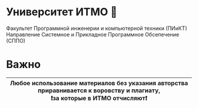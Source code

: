# Университет ИТМО 🚬
Факультет Программной инженерии и компьютерной техники (ПИиКТ)
Направление Системное и Прикладное Программное Обсепечение (СППО)
# Важно
| <b>Любое использование материалов без указания авторства приравнивается к воровству и плагиату, <br>:exclamation:за которые в ИТМО отчисляют:exclamation:<b> |
|-----------------------------------------|
